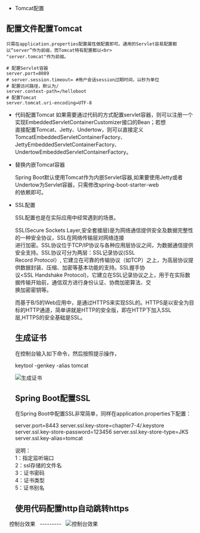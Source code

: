 * Tomcat配置

配置文件配置Tomcat
----------------
    只需在application.properties配置属性做配置即可。通用的Servlet容易配置都以“server”作为前缀，而Tomcat特有配置都以<br>
    "server.tomcat"作为前缀。
    
    # 配置Servlet容器
    server.port=8089
    # server.session.timeout= #用户会话session过期时间，以秒为单位
    # 配置访问路径，默认为/
    server.context-path=/helloboot
    # 配置Tomcat
    server.tomcat.uri-encoding=UTF-8
   
* 代码配置Tomcat
    如果需要通过代码的方式配置servlet容器，则可以注册一个实现EmbeddedServletContainerCustomizer接口的Bean；若想<br>
    直接配置Tomcat、Jetty、Undertow，则可以直接定义TomcatEmbeddedServletContainerFactory、<br>
    JettyEmbeddedServletContainerFactory、UndertowEmbeddedServletContainerFactory。
    
* 替换内嵌Tomcat容器
    
    Spring Boot默认使用Tomcat作为内嵌Servlet容器,如果要使用Jetty或者Undertow为Servlet容器，只需修改spring-boot-starter-web<br>
    的依赖即可。

* SSL配置
    
    SSL配置也是在实际应用中经常遇到的场景。
    
    SSL(Secure Sockets Layer,安全套接层)是为网络通信提供安全及数据完整性的一种安全协议，SSL在网络传输层对网络连接<br>
    进行加密。SSL协议位于TCP/IP协议与各种应用层协议之间，为数据通信提供安全支持。SSL协议可分为两层：SSL记录协议(SSL <br>
    Record Protocol）, 它建立在可靠的传输协议（如TCP）之上，为高层协议提供数据封装、压缩、加密等基本功能的支持。SSL握手协<br>
    议<SSL Handshake Protocol)，它建立在SSL记录协议之上，用于在实际数据传输开始前，通信双方进行身份认证、协商加密算法、交<br>
    换加密密钥等。
           
    而基于B/S的Web应用中，是通过HTTPS来实现SSL的。HTTPS是以安全为目标的HTTP通道，简单讲就是HTTP的安全版，即在HTTP下加入SSL<br>
    层,HTTPS的安全基础是SSL。    
    
    生成证书
    -------
    在控制台输入如下命令，然后按照提示操作，
    
    keytool -genkey -alias tomcat <br>
    
    ![生成证书](https://github.com/lwx57280/Spring-Boot-leraning/blob/master/chapter7-4/img-folder/Tomcat1.jpg)
    
   Spring Boot配置SSL
   -----------------    
    在Spring Boot中配置SSL非常简单，同样在application.properties下配置：<br>
    
    server.port=8443
    server.ssl.key-store=chapter7-4/.keystore
    server.ssl.key-store-password=123456
    server.ssl.key-store-type=JKS
    server.ssl.key-alias=tomcat <br>
    
   说明： <br>
    1：指定监听端口 <br>
    2：ssl存储的文件名 <br>
    3：证书密码 <br>
    4：证书类型 <br>
    5：证书别名 <br>
    
   使用代码配置http自动跳转https
   ---------------------------
   
   控制台效果 
   ---------
   ![控制台效果](https://github.com/lwx57280/Spring-Boot-leraning/blob/master/chapter7-4/img-folder/Tomcat.jpg)

